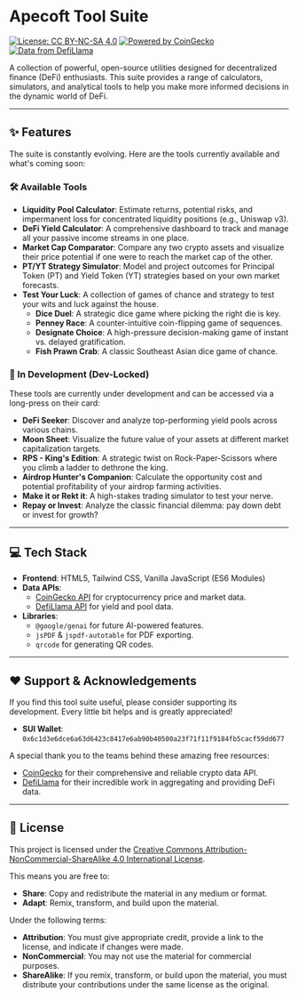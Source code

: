 # Apecoft Tool Suite

[![License: CC BY-NC-SA 4.0](https://img.shields.io/badge/License-CC%20BY--NC--SA%204.0-lightgrey.svg)](https://creativecommons.org/licenses/by-nc-sa/4.0/)
[![Powered by CoinGecko](https://img.shields.io/badge/Powered%20by-CoinGecko-brightgreen)](https://www.coingecko.com/)
[![Data from DefiLlama](https://img.shields.io/badge/Data%20from-DefiLlama-purple)](https://defillama.com/)

A collection of powerful, open-source utilities designed for decentralized finance (DeFi) enthusiasts. This suite provides a range of calculators, simulators, and analytical tools to help you make more informed decisions in the dynamic world of DeFi.



---

## ✨ Features

The suite is constantly evolving. Here are the tools currently available and what's coming soon:

### 🛠️ Available Tools

*   **Liquidity Pool Calculator**: Estimate returns, potential risks, and impermanent loss for concentrated liquidity positions (e.g., Uniswap v3).
*   **DeFi Yield Calculator**: A comprehensive dashboard to track and manage all your passive income streams in one place.
*   **Market Cap Comparator**: Compare any two crypto assets and visualize their price potential if one were to reach the market cap of the other.
*   **PT/YT Strategy Simulator**: Model and project outcomes for Principal Token (PT) and Yield Token (YT) strategies based on your own market forecasts.
*   **Test Your Luck**: A collection of games of chance and strategy to test your wits and luck against the house.
    *   **Dice Duel**: A strategic dice game where picking the right die is key.
    *   **Penney Race**: A counter-intuitive coin-flipping game of sequences.
    *   **Designate Choice**: A high-pressure decision-making game of instant vs. delayed gratification.
    *   **Fish Prawn Crab**: A classic Southeast Asian dice game of chance.

### 🚀 In Development (Dev-Locked)

These tools are currently under development and can be accessed via a long-press on their card:

*   **DeFi Seeker**: Discover and analyze top-performing yield pools across various chains.
*   **Moon Sheet**: Visualize the future value of your assets at different market capitalization targets.
*   **RPS - King's Edition**: A strategic twist on Rock-Paper-Scissors where you climb a ladder to dethrone the king.
*   **Airdrop Hunter's Companion**: Calculate the opportunity cost and potential profitability of your airdrop farming activities.
*   **Make it or Rekt it**: A high-stakes trading simulator to test your nerve.
*   **Repay or Invest**: Analyze the classic financial dilemma: pay down debt or invest for growth?

---

## 💻 Tech Stack

*   **Frontend**: HTML5, Tailwind CSS, Vanilla JavaScript (ES6 Modules)
*   **Data APIs**:
    *   [CoinGecko API](https://www.coingecko.com/en/api) for cryptocurrency price and market data.
    *   [DefiLlama API](https://defillama.com/docs/api) for yield and pool data.
*   **Libraries**:
    *   `@google/genai` for future AI-powered features.
    *   `jsPDF` & `jspdf-autotable` for PDF exporting.
    *   `qrcode` for generating QR codes.

---

## ❤️ Support & Acknowledgements

If you find this tool suite useful, please consider supporting its development. Every little bit helps and is greatly appreciated!

*   **SUI Wallet**: `0x6c1d3e6dce6a63d6423c8417e6ab90b40500a23f71f11f9184fb5cacf59dd677`

A special thank you to the teams behind these amazing free resources:
*   [CoinGecko](https://www.coingecko.com/) for their comprehensive and reliable crypto data API.
*   [DefiLlama](https://defillama.com/) for their incredible work in aggregating and providing DeFi data.

---

## 📜 License

This project is licensed under the [Creative Commons Attribution-NonCommercial-ShareAlike 4.0 International License](https://creativecommons.org/licenses/by-nc-sa/4.0/).

This means you are free to:
- **Share**: Copy and redistribute the material in any medium or format.
- **Adapt**: Remix, transform, and build upon the material.

Under the following terms:
- **Attribution**: You must give appropriate credit, provide a link to the license, and indicate if changes were made.
- **NonCommercial**: You may not use the material for commercial purposes.
- **ShareAlike**: If you remix, transform, or build upon the material, you must distribute your contributions under the same license as the original.
